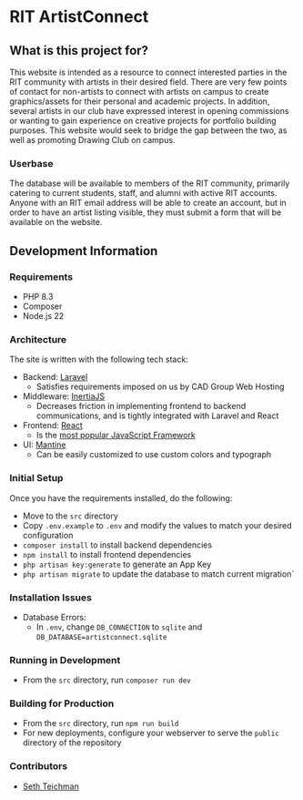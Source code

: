 # RIT ArtistConnect

## What is this project for?

This website is intended as a resource to connect interested parties in the RIT
community with artists in their desired field. There are very few points of contact for
non-artists to connect with artists on campus to create graphics/assets for their
personal and academic projects. In addition, several artists in our club have
expressed interest in opening commissions or wanting to gain experience on
creative projects for portfolio building purposes. This website would seek to bridge
the gap between the two, as well as promoting Drawing Club on campus.

### Userbase

The database will be available to members of the RIT community, primarily catering
to current students, staff, and alumni with active RIT accounts. Anyone with an RIT
email address will be able to create an account, but in order to have an artist listing
visible, they must submit a form that will be available on the website.

## Development Information

### Requirements

- PHP 8.3
- Composer
- Node.js 22

### Architecture

The site is written with the following tech stack:
- Backend: [Laravel](https://laravel.com)
  - Satisfies requirements imposed on us by CAD Group Web Hosting
- Middleware: [InertiaJS](https://inertiajs.com)
  - Decreases friction in implementing frontend to backend
    communications, and is tightly integrated with Laravel and React
- Frontend: [React](https://react.dev)
  - Is the [most popular JavaScript Framework](https://2024.stateofjs.com/en-US/libraries/front-end-frameworks/)
- UI: [Mantine](https://mantine.dev)
  - Can be easily customized to use custom colors and typograph

### Initial Setup

Once you have the requirements installed, do the following:
- Move to the `src` directory
- Copy `.env.example` to `.env` and modify the values to match your desired configuration
- `composer install` to install backend dependencies
- `npm install` to install frontend dependencies
- `php artisan key:generate` to generate an App Key
- `php artisan migrate` to update the database to match current migration`

### Installation Issues
- Database Errors:
  - In `.env`, change `DB_CONNECTION` to `sqlite` and `DB_DATABASE=artistconnect.sqlite`

### Running in Development

- From the `src` directory, run `composer run dev`

### Building for Production

- From the `src` directory, run `npm run build`
- For new deployments, configure your webserver to serve the `public` directory of the repository

### Contributors

- [Seth Teichman](https://github.com/smt5541)
